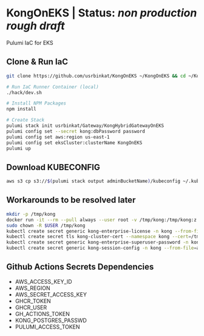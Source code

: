 # KongOnEKS | Status: *non production rough draft*

Pulumi IaC for EKS

## Clone & Run IaC

```sh
git clone https://github.com/usrbinkat/KongOnEKS ~/KongOnEKS && cd ~/KongOnEKS

# Run IaC Runner Container (local)
./hack/dev.sh

# Install NPM Packages
npm install

# Create Stack
pulumi stack init usrbinkat/Gateway/KongHybridGatewayOnEKS
pulumi config set --secret kong:dbPassword password
pulumi config set aws:region us-east-1
pulumi config set eksCluster:clusterName KongOnEKS
pulumi up
```

## Download KUBECONFIG

```sh
aws s3 cp s3://$(pulumi stack output adminBucketName)/kubeconfig ~/.kube/config
```

## Workarounds to be resolved later

```sh
mkdir -p /tmp/kong
docker run -it --rm --pull always --user root -v /tmp/kong:/tmp/kong:z docker.io/kong/kong -- kong hybrid gen_cert /tmp/kong/tls.crt /tmp/kong/tls.key
sudo chown -R $USER /tmp/kong
kubectl create secret generic kong-enterprise-license -n kong --from-file=license=${HOME}/.kong-license-data/license.json
kubectl create secret tls kong-cluster-cert --namespace kong --cert=/tmp/kong/tls.crt --key=/tmp/kong/tls.key
kubectl create secret generic kong-enterprise-superuser-password -n kong --from-literal=password='password'
kubectl create secret generic kong-session-config -n kong --from-file=admin_gui_session_conf=./hack/contrib/admin_gui_session_conf --from-file=portal_session_conf=./hack/contrib/portal_session_conf
```

## Github Actions Secrets Dependencies

  - AWS_ACCESS_KEY_ID    
  - AWS_REGION
  - AWS_SECRET_ACCESS_KEY
  - GHCR_TOKEN
  - GHCR_USER
  - GH_ACTIONS_TOKEN
  - KONG_POSTGRES_PASSWD
  - PULUMI_ACCESS_TOKEN
